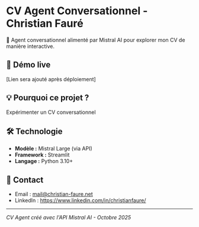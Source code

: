 # CV Agent Conversationnel - Christian Fauré

🤖 Agent conversationnel alimenté par Mistral AI pour explorer mon CV de manière interactive.

## 🚀 Démo live
[Lien sera ajouté après déploiement]

## 💡 Pourquoi ce projet ?
Expérimenter un CV conversationnel

## 🛠️ Technologie
- **Modèle :** Mistral Large (via API)
- **Framework :** Streamlit
- **Langage :** Python 3.10+

## 📧 Contact
- Email : mail@christian-faure.net
- LinkedIn : https://www.linkedin.com/in/christianfaure/

---

*CV Agent créé avec l'API Mistral AI - Octobre 2025*
